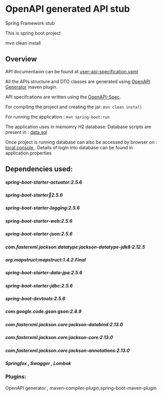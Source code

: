 
# OpenAPI generated API stub

Spring Framework stub

This is spring boot project 


mvn clean install
## Overview

API documentaion can be found at [user-api-specification.yaml](https://github.com/mayankisrolling/user-api-repository/blob/master/src/main/resources/user-api-specification.yaml)

All the APIs structure and DTO classes are generated using [OpenAPI Generator](https://openapi-generator.tech) maven plugin.

API specifcations are written  using the [OpenAPI-Spec](https://openapis.org).

For compiling the project and creating the jar:
```mvn clean install```

For running the application :
```mvn spring-boot:run```

The application uses in memomry H2 database:
Database scripts are present in : [data.sql](https://github.com/mayankisrolling/user-api-repository/blob/master/src/main/resources/data.sql)

Once project is running database can also be accessed by browser on : [local console ](http://localhost:8080/h2-console). Details of login into database can be found in application.properties


## Dependencies used:
##### spring-boot-starter-actuator:2.5.6
##### spring-boot-starter:jar:2.5.6
##### spring-boot-starter-logging:2.5.6
##### spring-boot-starter-web:2.5.6
##### spring-boot-starter-json:2.5.6
##### com.fasterxml.jackson.datatype:jackson-datatype-jdk8:2.12.5
##### org.mapstruct:mapstruct:1.4.2.Final
##### spring-boot-starter-data-jpa:2.5.6
##### spring-boot-starter-jdbc:2.5.6
##### spring-boot-devtools:2.5.6
##### com.google.code.gson:gson:2.8.9
##### com.fasterxml.jackson.core:jackson-databind:2.13.0
##### com.fasterxml.jackson.core:jackson-core:2.13.0
##### com.fasterxml.jackson.core:jackson-annotations:2.13.0
##### Springfox , Swagger , Lombok

### Plugins:

OpenAPI generator , maven-compiler-plugin,spring-boot-maven-plugin

